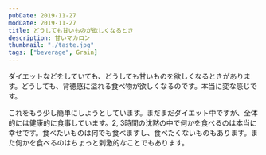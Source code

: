 ```yaml
---
pubDate: 2019-11-27
modDate: 2019-11-27
title: どうしても甘いものが欲しくなるとき
description: 甘いマカロン
thumbnail: "./taste.jpg"
tags: ["beverage", Grain]
---
```


ダイエットなどをしていても、どうしても甘いものを欲しくなるときがあります。どうしても、背徳感に溢れる食べ物が欲しくなるのです。本当に変な感じです。

これをもう少し簡単にしようとしています。まだまだダイエット中ですが、全体的には健康的に食事しています。2, 3時間の沈黙の中で何かを食べるのは本当に幸せです。食べたいものは何でも食べますし、食べたくないものもあります。また何かを食べるのはちょっと刺激的なことでもあります。
